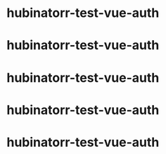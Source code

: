 # hubinatorr-test-vue-auth
# hubinatorr-test-vue-auth
# hubinatorr-test-vue-auth
# hubinatorr-test-vue-auth
# hubinatorr-test-vue-auth
